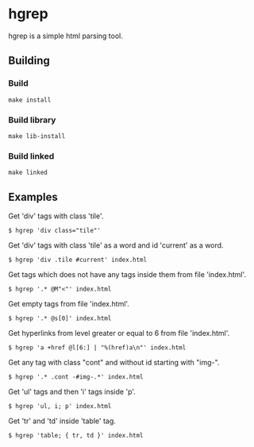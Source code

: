 # hgrep

hgrep is a simple html parsing tool.

## Building

### Build

    make install

### Build library

    make lib-install

### Build linked

    make linked

## Examples

Get 'div' tags with class 'tile'.

    $ hgrep 'div class="tile"'

Get 'div' tags with class 'tile' as a word and id 'current' as a word.

    $ hgrep 'div .tile #current' index.html

Get tags which does not have any tags inside them from file 'index.html'.

    $ hgrep '.* @M"<"' index.html

Get empty tags from file 'index.html'.

    $ hgrep '.* @s[0]' index.html

Get hyperlinks from level greater or equal to 6 from file 'index.html'.

    $ hgrep 'a +href @l[6:] | "%(href)a\n"' index.html

Get any tag with class "cont" and without id starting with "img-".

    $ hgrep '.* .cont -#img-.*' index.html

Get 'ul' tags and then 'i' tags inside 'p'.

    $ hgrep 'ul, i; p' index.html

Get 'tr' and 'td' inside 'table' tag.

    $ hgrep 'table; { tr, td }' index.html
